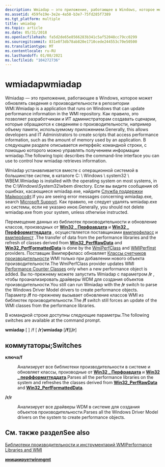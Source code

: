 ```yaml
---
description: Wmiadap — это приложение, работающее в Windows, которое может обновлять сведения о производительности в репозитории WMI.
ms.assetid: 459fe19e-3e2e-4a58-b3e7-75fd285f7389
ms.tgt_platform: multiple
title: wmiadap
ms.topic: article
ms.date: 05/31/2018
ms.openlocfilehash: fa5d2de65e8566283b341c5af52048cc79cc0299
ms.sourcegitcommit: 831e8f3db78ab820e1710cede244553c70e50500
ms.translationtype: MT
ms.contentlocale: ru-RU
ms.lasthandoff: 01/08/2021
ms.locfileid: "104272736"
---
```

# <a name="wmiadap"></a><span data-ttu-id="ce6c1-103">wmiadap</span><span class="sxs-lookup"><span data-stu-id="ce6c1-103">wmiadap</span></span>

<span data-ttu-id="ce6c1-104">Wmiadap — это приложение, работающее в Windows, которое может обновлять сведения о производительности в репозитории WMI.</span><span class="sxs-lookup"><span data-stu-id="ce6c1-104">Wmiadap is a application that runs on Windows that can update performance information in the WMI repository.</span></span> <span data-ttu-id="ce6c1-105">Как правило, это позволяет разработчикам и ИТ администраторам создавать сценарии, которые обращаются к сведениям о производительности, например объему памяти, используемому приложением.</span><span class="sxs-lookup"><span data-stu-id="ce6c1-105">Generally, this allows developers and IT Administrators to create scripts that access performance information, such as the amount of memory used by an application.</span></span> <span data-ttu-id="ce6c1-106">В следующем разделе описывается интерфейс командной строки, с помощью которого можно управлять получением информации wmiadap.</span><span class="sxs-lookup"><span data-stu-id="ce6c1-106">The following topic describes the command-line interface you can use to control how wmiadap retrieves information.</span></span>

<span data-ttu-id="ce6c1-107">Wmiadap устанавливается вместе с операционной системой в большинстве систем, в каталоге C: \\ Windows \\ system32 \\ WBEM.</span><span class="sxs-lookup"><span data-stu-id="ce6c1-107">Wmiadap is installed with the operating system on most systems, in the C:\\Windows\\System32\\wbem directory.</span></span> <span data-ttu-id="ce6c1-108">Если вы видите сообщения об ошибках, касающиеся wmiadap.exe, найдите [Служба поддержки Майкрософт](https://support.microsoft.com/).</span><span class="sxs-lookup"><span data-stu-id="ce6c1-108">If you are seeing error messages concerning wmiadap.exe, search [Microsoft Support](https://support.microsoft.com/).</span></span> <span data-ttu-id="ce6c1-109">Как правило, не следует удалять wmiadap.exe из системы, если не указано иное.</span><span class="sxs-lookup"><span data-stu-id="ce6c1-109">Generally, you should not delete wmiadap.exe from your system, unless otherwise instructed.</span></span>

<span data-ttu-id="ce6c1-110">Перемещение данных из библиотек производительности и обновление классов, производных от [**Win32 \_ Перфравдата**](/windows/desktop/CIMWin32Prov/win32-perfrawdata) и [**Win32 \_ Перфформаттеддата**](/windows/desktop/CIMWin32Prov/win32-perfformatteddata) , осуществляется поставщиками [вмиперфкласс](wmi-providers.md) и [вмиперфинст](wmi-providers.md) .</span><span class="sxs-lookup"><span data-stu-id="ce6c1-110">The transfer of data from the performance libraries and the refresh of classes derived from [**Win32\_PerfRawData**](/windows/desktop/CIMWin32Prov/win32-perfrawdata) and [**Win32\_PerfFormattedData**](/windows/desktop/CIMWin32Prov/win32-perfformatteddata) is done by the [WmiPerfClass](wmi-providers.md) and [WMIPerfInst](wmi-providers.md) providers.</span></span> <span data-ttu-id="ce6c1-111">Поставщик Вмиперфкласс обновляет [Классы счетчиков производительности](/windows/desktop/CIMWin32Prov/performance-counter-classes) WMI только при добавлении нового объекта производительности.</span><span class="sxs-lookup"><span data-stu-id="ce6c1-111">The WmiPerfClass provider updates WMI [Performance Counter Classes](/windows/desktop/CIMWin32Prov/performance-counter-classes) only when a new performance object is added.</span></span> <span data-ttu-id="ce6c1-112">Вы по-прежнему можете запустить Wmiadap с параметром **/r** , чтобы проанализировать драйверы WDM для создания объектов производительности.</span><span class="sxs-lookup"><span data-stu-id="ce6c1-112">You still can run Wmiadap with the **/r** switch to parse the Windows Driver Model drivers to create performance objects.</span></span> <span data-ttu-id="ce6c1-113">Параметр **/f** по-прежнему вызывает обновление классов WMI из библиотек производительности.</span><span class="sxs-lookup"><span data-stu-id="ce6c1-113">The **/f** switch still forces an update of the WMI classes from the performance libraries.</span></span>

<span data-ttu-id="ce6c1-114">В командной строке доступны следующие параметры.</span><span class="sxs-lookup"><span data-stu-id="ce6c1-114">The following switches are available at the command prompt.</span></span>

<span data-ttu-id="ce6c1-115">**wmiadap** \[  \] /f \[ **/r**\]</span><span class="sxs-lookup"><span data-stu-id="ce6c1-115">**wmiadap** \[**/f**\]\[**/r**\]</span></span>

## <a name="switches"></a><span data-ttu-id="ce6c1-116">коммутаторы;</span><span class="sxs-lookup"><span data-stu-id="ce6c1-116">Switches</span></span>

<dl> <dt>

<span data-ttu-id="ce6c1-117"><span id="_f"></span><span id="_F"></span>**ключа**</span><span class="sxs-lookup"><span data-stu-id="ce6c1-117"><span id="_f"></span><span id="_F"></span>**/f**</span></span>
</dt> <dd>

<span data-ttu-id="ce6c1-118">Анализирует все библиотеки производительности в системе и обновляет классы, производные от [**Win32 \_ Перфравдата**](/windows/desktop/CIMWin32Prov/win32-perfrawdata) и [**Win32 \_ перфформаттеддата**](/windows/desktop/CIMWin32Prov/win32-perfformatteddata).</span><span class="sxs-lookup"><span data-stu-id="ce6c1-118">Parses all the performance libraries on the system and refreshes the classes derived from [**Win32\_PerfRawData**](/windows/desktop/CIMWin32Prov/win32-perfrawdata) and [**Win32\_PerfFormattedData**](/windows/desktop/CIMWin32Prov/win32-perfformatteddata).</span></span>

</dd> <dt>

<span data-ttu-id="ce6c1-119"><span id="_r"></span><span id="_R"></span>**/r**</span><span class="sxs-lookup"><span data-stu-id="ce6c1-119"><span id="_r"></span><span id="_R"></span>**/r**</span></span>
</dt> <dd>

<span data-ttu-id="ce6c1-120">Анализирует все драйверы WDM в системе для создания объектов производительности.</span><span class="sxs-lookup"><span data-stu-id="ce6c1-120">Parses all the Windows Driver Model drivers on the system to create performance objects.</span></span>

</dd> </dl>

## <a name="see-also"></a><span data-ttu-id="ce6c1-121">См. также раздел</span><span class="sxs-lookup"><span data-stu-id="ce6c1-121">See also</span></span>

<dl> <dt>

[<span data-ttu-id="ce6c1-122">Библиотеки производительности и инструментарий WMI</span><span class="sxs-lookup"><span data-stu-id="ce6c1-122">Performance Libraries and WMI</span></span>](performance-libraries-and-wmi.md)
</dt> <dt>

[<span data-ttu-id="ce6c1-123">**инициирует**</span><span class="sxs-lookup"><span data-stu-id="ce6c1-123">**winmgmt**</span></span>](winmgmt.md)
</dt> </dl>

 

 
